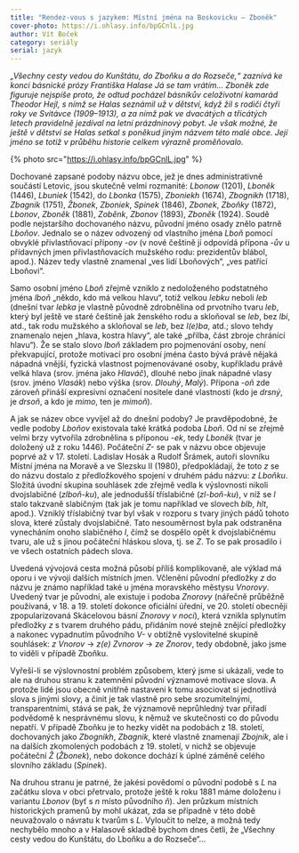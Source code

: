 ```yaml
---
title: "Rendez-vous s jazykem: Místní jména na Boskovicku – Zboněk"
cover-photo: https://i.ohlasy.info/bpGCnlL.jpg
author: Vít Boček
category: seriály
serial: jazyk
---
```


*„Všechny cesty vedou do Kunštátu, do Zboňku a do Rozseče,“ zaznívá ke konci básnické prózy Františka Halase Já se tam vrátím… Zboněk zde figuruje nejspíše proto, že odtud pocházel básníkův celoživotní kamarád Theodor Hejl, s nímž se Halas seznámil už v dětství, když žil s rodiči čtyři roky ve Svitávce (1909–1913), a za nímž pak ve dvacátých a třicátých letech pravidelně jezdíval na letní prázdninový pobyt. Je však možné, že ještě v dětství se Halas setkal s poněkud jiným názvem této malé obce. Její jméno se totiž v průběhu historie celkem výrazně proměňovalo.*

{% photo src="https://i.ohlasy.info/bpGCnlL.jpg" %}

Dochované zapsané podoby názvu obce, jež je dnes administrativně součástí Letovic, jsou skutečně velmi rozmanité: *Lbonow* (1201), *Lboněk* (1446), *Lbuniek* (1542), do *Lbonka* (1575), *Zboniekh* (1674), *Zbognikh* (1718), *Zbagnik* (1751), *Žbonek*, *Zboniek*, *Spinek* (1846), *Zbonek*, *Zboňky* (1872), *Lbonov*, *Zboněk* (1881), *Zoběnk*, *Zbonov* (1893), *Zboněk* (1924). Soudě podle nejstaršího dochovaného názvu, původní jméno osady znělo patrně *Lboňov*. Jednalo se o název odvozený od vlastního jména *Lboň* pomocí obvyklé přivlastňovací přípony *-ov* (v nové češtině jí odpovídá přípona *-ův* u přídavných jmen přivlastňovacích mužského rodu: prezidentův blábol, apod.). Název tedy vlastně znamenal „ves lidí Lboňových“, „ves patřící Lboňovi“.

Samo osobní jméno *Lboň* zřejmě vzniklo z nedoloženého podstatného jména *lboň* „někdo, kdo má velkou hlavu“, totiž velkou *lebku* neboli *leb* (dnešní tvar *lebka* je vlastně původně zdrobnělina od prvotního tvaru *leb*, který byl ještě ve staré češtině jak ženského rodu a skloňoval se *leb*, bez *lbi*, atd., tak rodu mužského a skloňoval se *leb*, bez *l(e)ba*, atd.; slovo tehdy znamenalo nejen „hlava, kostra hlavy“, ale také „přilba, část zbroje chránící hlavu“). Že se stalo slovo *lboň* základem pro pojmenování osoby, není překvapující, protože motivací pro osobní jména často bývá právě nějaká nápadná vnější, fyzická vlastnost pojmenovávané osoby, kupříkladu právě velká hlava (srov. jména jako *Hlaváč*), dlouhé nebo jinak nápadné vlasy (srov. jméno *Vlasák*) nebo výška (srov. *Dlouhý*, *Malý*). Přípona *-oň* zde zároveň přináší expresivní označení nositele dané vlastnosti (kdo je *drsný*, je *drsoň*, a kdo je *mimo*, ten je *mimoň*).

A jak se název obce vyvíjel až do dnešní podoby? Je pravděpodobné, že vedle podoby *Lboňov* existovala také krátká podoba *Lboň*. Od ní se zřejmě velmi brzy vytvořila zdrobnělina s příponou *-ek*, tedy *Lboněk* (tvar je doložený už z roku 1446). Počáteční *Z-* se pak v názvu obce objevuje poprvé až v 17. století. Ladislav Hosák a Rudolf Šrámek, autoři slovníku Místní jména na Moravě a ve Slezsku II (1980), předpokládají, že toto *z* se do názvu dostalo z předložkového spojení v druhém pádu názvu: *z Lboňku*. Složitá úvodní skupina souhlásek zde zřejmě vedla k výslovnosti nikoli dvojslabičné (*zlboň-ku*), ale jednodušší tříslabičné (*zl-boň-ku*), v níž se *l* stalo takzvaně slabičným (tak jak je tomu například ve slovech *blb*, *hlt*, apod.). Vzniklý tříslabičný tvar byl však v rozporu s tvary jiných pádů tohoto slova, které zůstaly dvojslabičné. Tato nesouměrnost byla pak odstraněna vynecháním onoho slabičného *l*, čímž se dospělo opět k dvojslabičnému tvaru, ale už s jinou počáteční hláskou slova, tj. se *Z*. To se pak prosadilo i ve všech ostatních pádech slova.

Uvedená vývojová cesta možná působí příliš komplikovaně, ale výklad má oporu i ve vývoji dalších místních jmen. Včlenění původní předložky *z* do názvu je známo například také u jména moravského městysu *Vnorovy*. Uvedený tvar je původní, ale existuje i podoba *Znorovy* (nářečně průběžně používaná, v 18. a 19. století dokonce oficiální úřední, ve 20. století obecněji zpopularizovaná Skácelovou básní *Znorovy v noci*), která vznikla splynutím předložky *z* s tvarem druhého pádu, přidáním nové stejně znějící předložky a nakonec vypadnutím původního *V-* v obtížně vyslovitelné skupině souhlásek: *z Vnorov* → *z(e) Zvnorov* → *ze Znorov*, tedy obdobně, jako jsme to viděli v případě Zboňku.

Vyřeší-li se výslovnostní problém způsobem, který jsme si ukázali, vede to ale na druhou stranu k zatemnění původní významové motivace slova. A protože lidé jsou obecně vnitřně nastaveni k tomu asociovat si jednotlivá slova s jinými slovy, a činit je tak vlastně pro sebe srozumitelnými, transparentními, stává se pak, že významově neprůhledný tvar přiřadí podvědomě k nesprávnému slovu, k němuž ve skutečnosti co do původu nepatří. V případě Zboňku je to hezky vidět na podobách z 18. století, dochovaných jako *Zbognikh*, *Zbagnik*, které vlastně znamenají *Zbojník*, ale i na dalších zkomolených podobách z 19. století, v nichž se objevuje počáteční *Ž* (*Žbonek*), nebo dokonce dochází k úplné záměně celého slovního základu (*Spinek*).

Na druhou stranu je patrné, že jakési povědomí o původní podobě s *L* na začátku slova v obci přetrvalo, protože ještě k roku 1881 máme doloženu i variantu *Lbonov* (byť s *n* místo původního *ň*). Jen průzkum místních historických pramenů by mohl ukázat, zda se případně v této době neuvažovalo o návratu k tvarům s *L*. Vyloučit to nelze, a možná tedy nechybělo mnoho a v Halasově skladbě bychom dnes četli, že „Všechny cesty vedou do Kunštátu, do Lboňku a do Rozseče“…
